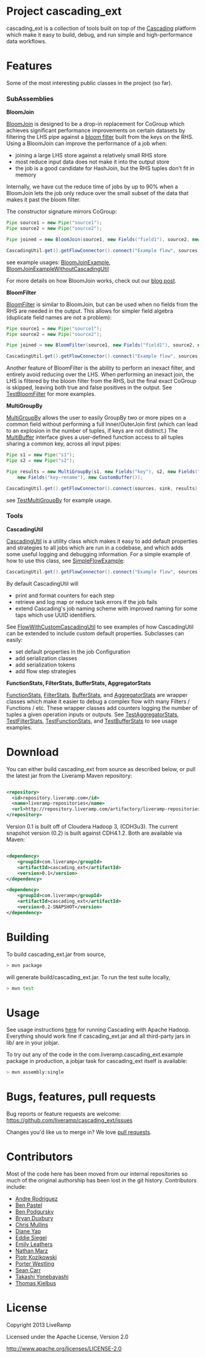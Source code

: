 Project cascading_ext
========
       
cascading_ext is a collection of tools built on top of the [Cascading](https://github.com/cwensel/cascading) platform which make it easy to build, debug, and run simple and high-performance data workflows. 
   
Features
====
 
Some of the most interesting public classes in the project (so far).

### SubAssemblies ###

<b>BloomJoin</b>

[BloomJoin](https://github.com/LiveRamp/cascading_ext/blob/master/src/main/java/com/liveramp/cascading_ext/assembly/BloomJoin.java) is designed to be a drop-in replacement for CoGroup which achieves significant performance improvements on certain datasets by filtering the LHS pipe against a [bloom filter](http://en.wikipedia.org/wiki/Bloom_filter) built from the keys on the RHS.  Using a BloomJoin can improve the performance of a job when:

- joining a large LHS store against a relatively small RHS store
- most reduce input data does not make it into the output store
- the job is a good candidate for HashJoin, but the RHS tuples don't fit in memory

Internally, we have cut the reduce time of jobs by up to 90% when a BloomJoin lets the job only reduce over the small subset of the data that makes it past the bloom filter.

The constructor signature mirrors CoGroup:

```java
Pipe source1 = new Pipe("source1");
Pipe source2 = new Pipe("source2");

Pipe joined = new BloomJoin(source1, new Fields("field1"), source2, new Fields("field3"));

CascadingUtil.get().getFlowConnector().connect("Example flow", sources, sink, joined).complete();
```

see example usages: [BloomJoinExample](https://github.com/LiveRamp/cascading_ext/blob/master/src/main/java/com/liveramp/cascading_ext/example/BloomJoinExample.java), [BloomJoinExampleWithoutCascadingUtil](https://github.com/LiveRamp/cascading_ext/blob/master/src/main/java/com/liveramp/cascading_ext/example/BloomJoinExampleWithoutCascadingUtil.java)

For more details on how BloomJoin works, check out our [blog post](http://blog.liveramp.com/2013/04/03/bloomjoin-bloomfilter-cogroup/).

<b>BloomFilter</b>

[BloomFilter](https://github.com/LiveRamp/cascading_ext/blob/master/src/main/java/com/liveramp/cascading_ext/assembly/BloomFilter.java) is similar to BloomJoin, but can be used when no fields from the RHS are needed in the output.  This allows for simpler field algebra (duplicate field names are not a problem):

```java
Pipe source1 = new Pipe("source1");
Pipe source2 = new Pipe("source2");

Pipe joined = new BloomFilter(source1, new Fields("field1"), source2, new Fields("field1"), true);

CascadingUtil.get().getFlowConnector().connect("Example flow", sources, sink, joined).complete();
```

Another feature of BloomFilter is the ability to perform an inexact filter, and entirely avoid reducing over the LHS.  When performing an inexact join, the LHS is filtered by the bloom filter from the RHS, but the final exact CoGroup is skipped, leaving both true and false positives in the output.   See [TestBloomFilter](https://github.com/LiveRamp/cascading_ext/blob/master/src/test/java/com/liveramp/cascading_ext/assembly/TestBloomFilter.java) for more examples.

<b>MultiGroupBy</b> 

[MultiGroupBy](https://github.com/LiveRamp/cascading_ext/blob/master/src/main/java/com/liveramp/cascading_ext/assembly/MultiGroupBy.java) allows the user to easily GroupBy two or more pipes on a common field without performing a full Inner/OuterJoin first (which can lead to an explosion in the number of tuples, if keys are not distinct.)  The [MultiBuffer](https://github.com/LiveRamp/cascading_ext/blob/master/src/main/java/com/liveramp/cascading_ext/multi_group_by/MultiBuffer.java) interface gives a user-defined function access to all tuples sharing a common key, across all input pipes:  

```java
Pipe s1 = new Pipe("s1");
Pipe s2 = new Pipe("s2");

Pipe results = new MultiGroupBy(s1, new Fields("key"), s2, new Fields("key"),
    new Fields("key-rename"), new CustomBuffer());

CascadingUtil.get().getFlowConnector().connect(sources, sink, results).complete();
```

see [TestMultiGroupBy](https://github.com/LiveRamp/cascading_ext/blob/master/src/test/java/com/liveramp/cascading_ext/assembly/TestMultiGroupBy.java) for example usage.

### Tools ###

<b>CascadingUtil</b> 

[CascadingUtil](https://github.com/LiveRamp/cascading_ext/blob/master/src/main/java/com/liveramp/cascading_ext/CascadingUtil.java) is a utility class which makes it easy to add default properties and strategies to all jobs which are run in a codebase, and which adds some useful logging and debugging information.  For a simple example of how to use this class, see [SimpleFlowExample](https://github.com/LiveRamp/cascading_ext/blob/master/src/main/java/com/liveramp/cascading_ext/example/SimpleFlowExample.java):

```java
CascadingUtil.get().getFlowConnector().connect("Example flow", sources, sink, pipe).complete();
```

By default CascadingUtil will
  - print and format counters for each step
  - retrieve and log map or reduce task errors if the job fails
  - extend Cascading's job naming scheme with improved naming for some taps which use UUID identifiers.

See [FlowWithCustomCascadingUtil](https://github.com/LiveRamp/cascading_ext/blob/master/src/main/java/com/liveramp/cascading_ext/example/FlowWithCustomCascadingUtil.java) to see examples of how CascadingUtil can be extended to include custom default properties.  Subclasses can easily: 

  - set default properties in the job Configuration
  - add serialization classes
  - add serialization tokens
  - add flow step strategies

<b>FunctionStats, FilterStats, BufferStats, AggregatorStats</b>

[FunctionStats](https://github.com/LiveRamp/cascading_ext/blob/master/src/main/java/com/liveramp/cascading_ext/operation/FunctionStats.java), [FilterStats](https://github.com/LiveRamp/cascading_ext/blob/master/src/main/java/com/liveramp/cascading_ext/operation/FilterStats.java), [BufferStats](https://github.com/LiveRamp/cascading_ext/blob/master/src/main/java/com/liveramp/cascading_ext/operation/BufferStats.java), and [AggregatorStats](https://github.com/LiveRamp/cascading_ext/blob/master/src/main/java/com/liveramp/cascading_ext/operation/AggregatorStats.java) are wrapper classes which make it easier to debug a complex flow with many Filters / Functions / etc.  These wrapper classes add counters logging the number of tuples a given operation inputs or outputs.  See [TestAggregatorStats](https://github.com/LiveRamp/cascading_ext/blob/master/src/test/java/com/liveramp/cascading_ext/operation/TestAggregatorStats.java), [TestFilterStats](https://github.com/LiveRamp/cascading_ext/blob/master/src/test/java/com/liveramp/cascading_ext/operation/TestFilterStats.java), [TestFunctionStats](https://github.com/LiveRamp/cascading_ext/blob/master/src/test/java/com/liveramp/cascading_ext/operation/TestFunctionStats.java), and [TestBufferStats](https://github.com/LiveRamp/cascading_ext/blob/master/src/test/java/com/liveramp/cascading_ext/operation/TestBufferStats.java) to see usage examples.

Download
====
You can either build cascading_ext from source as described below, or pull the latest jar from the Liveramp Maven repository:

```xml

<repository>
  <id>repository.liveramp.com</id>
  <name>liveramp-repositories</name>
  <url>http://repository.liveramp.com/artifactory/liveramp-repositories</url>
</repository>
```

Version 0.1 is built off of Cloudera Hadoop 3, (CDH3u3).  The current snapshot version (0.2) is built against CDH4.1.2.  Both are available via Maven:

```xml

<dependency>
    <groupId>com.liveramp</groupId>
    <artifactId>cascading_ext</artifactId>
    <version>0.1</version>
</dependency>

<dependency>
    <groupId>com.liveramp</groupId>
    <artifactId>cascading_ext</artifactId>
    <version>0.2-SNAPSHOT</version>
</dependency>
```

Building
====  

To build cascading_ext.jar from source,

```bash
> mvn package
```

will generate build/cascading_ext.jar.  To run the test suite locally, 

```bash
> mvn test
```

Usage
====

See usage instructions [here](https://github.com/cwensel/cascading/blob/wip-2.1/README.md) for running Cascading with Apache Hadoop.  Everything should work fine if cascading_ext.jar and all third-party jars in lib/ are in your jobjar.

To try out any of the code in the com.liveramp.cascading_ext.example package in production, a jobjar task for cascading_ext itself is available:

```bash
> mvn assembly:single
```

Bugs, features, pull requests
====

Bug reports or feature requests are welcome: https://github.com/liveramp/cascading_ext/issues

Changes you'd like us to merge in?  We love [pull requests](https://github.com/LiveRamp/cascading_ext/pulls).

Contributors
====

Most of the code here has been moved from our internal repositories so much of the original authorship has been lost in the git history.  Contributors include:

- [Andre Rodriguez](https://github.com/andrerodriguez)
- [Ben Pastel](https://github.com/benpastel)
- [Ben Podgursky](https://github.com/bpodgursky)
- [Bryan Duxbury](https://github.com/bryanduxbury)
- [Chris Mullins](https://github.com/sidoh)
- [Diane Yap](https://github.com/dianey)
- [Eddie Siegel](https://github.com/eddiesiegel)
- [Emily Leathers](https://github.com/eleather)
- [Nathan Marz](https://github.com/nathanmarz)
- [Piotr Kozikowski](https://github.com/pkozikow)
- [Porter Westling](https://github.com/pwestling)
- [Sean Carr](https://github.com/scarr2508)
- [Takashi Yonebayashi](https://github.com/takashiyonebayashi)
- [Thomas Kielbus](https://github.com/thomas-kielbus)

License
====
Copyright 2013 LiveRamp

Licensed under the Apache License, Version 2.0

http://www.apache.org/licenses/LICENSE-2.0

